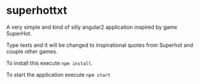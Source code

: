 # superhottxt

A very simple and kind of silly angular2 application inspired by game SuperHot.

Type texts and it will be changed to inspirational quotes from Superhot and couple other games.

To install this execute `npm install`.

To start the application execute `npm start`
